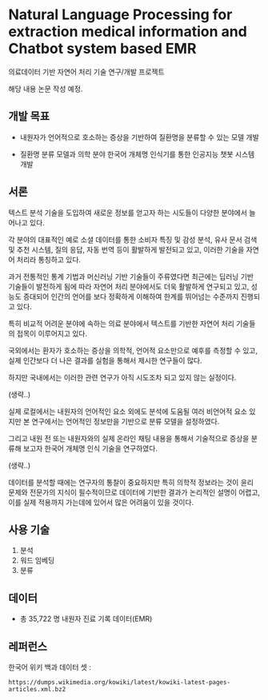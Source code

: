 # Natural Language Processing for extraction medical information and Chatbot system based EMR

의료데이터 기반 자연어 처리 기술 연구/개발 프로젝트

해당 내용 논문 작성 예정.

## 개발 목표

- 내원자가 언어적으로 호소하는 증상을 기반하여 질환명을 분류할 수 있는 모델 개발 

- 질환명 분류 모델과 의학 분야 한국어 개체명 인식기를 통한 인공지능 챗봇 시스템 개발

## 서론

텍스트 분석 기술을 도입하여 새로운 정보를 얻고자 하는 시도들이 다양한 분야에서 늘어나고 있다.

각 분야의 대표적인 예로 소셜 데이터를 통한 소비자 특징 및 감성 분석, 유사 문서 검색 및 추천 시스템, 질의 응답, 
자동 번역 등이 활발하게 발전되고 있고, 이러한 기술을 자연어 처리라 통칭하고 있다. 

과거 전통적인 통계 기법과 머신러닝 기반 기술들이 주류였다면 
최근에는 딥러닝 기반 기술들이 발전하게 됨에 따라 자연어 처리 분야에서도 더욱 활발하게 연구되고 있고,
성능도 증대되어 인간의 언어를 보다 정확하게 이해하여 한계를 뛰어넘는 수준까지 진행되고 있다.

특히 비교적 어려운 분야에 속하는 의료 분야에서 텍스트를 기반한 자연어 처리 기술들의 접목이 이루어지고 있다.
 
국외에서는 환자가 호소하는 증상을 의학적, 언어적 요소만으로 예후를 측정할 수 있고,
실제 인간보다 더 나은 결과를 실험을 통해서 제시한 연구들이 많다. 

하지만 국내에서는 이러한 관련 연구가 아직 시도조차 되고 있지 않는 실정이다.


(생략..)

실제 로컬에서는 내원자의 언어적인 요소 외에도 분석에 도움될 여러 비언어적 요소 있지만 본 연구에서는
언어적인 정보만을 기반으로 분류 모델을 설정하였다.

그리고 내원 전 또는 내원자와의 실제 온라인 채팅 내용을 통해서 기술적으로 증상을 분류해 보고자
한국어 개체명 인식 기술을 연구하였다.

(생략..)

데이터를 분석할 때에는 연구자의 통찰이 중요하지만 특히 의학적 정보라는 것이 윤리 문제와 
전문가의 지식이 필수적이므로 데이터에 기반한 결과가 논리적인 설명이 어렵고, 
이를 실제 적용까지 가는데에 있어서 많은 어려움이 있을 것이다.

## 사용 기술
1. 분석
2. 워드 임베딩
3. 분류


## 데이터

- 총 35,722 명 내원자 진료 기록 데이터(EMR)


## 레퍼런스
한국어 위키 백과 데이터 셋 : 
```
https://dumps.wikimedia.org/kowiki/latest/kowiki-latest-pages-articles.xml.bz2

```




